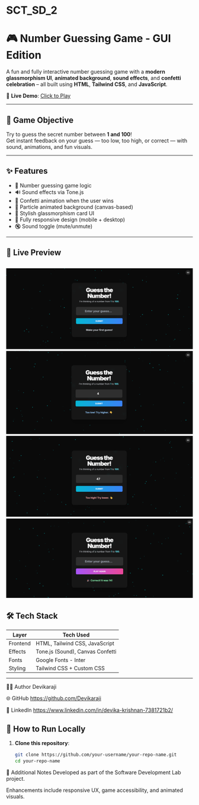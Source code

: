 # SCT_SD_2


# 🎮 Number Guessing Game - GUI Edition

A fun and fully interactive number guessing game with a **modern glassmorphism UI**, **animated background**, **sound effects**, and **confetti celebration** – all built using **HTML**, **Tailwind CSS**, and **JavaScript**.

🔗 **Live Demo**: [Click to Play](https://devikaraji.github.io/SCT_SD_2/)



---

## 🧠 Game Objective

Try to guess the secret number between **1 and 100**!  
Get instant feedback on your guess — too low, too high, or correct — with sound, animations, and fun visuals.

---

## ✨ Features

- 🎯 Number guessing game logic
- 🔊 Sound effects via Tone.js
- 🎉 Confetti animation when the user wins
- 🌌 Particle animated background (canvas-based)
- 🧊 Stylish glassmorphism card UI
- 📱 Fully responsive design (mobile + desktop)
- 🔇 Sound toggle (mute/unmute)

---

## 🚀 Live Preview



![Screenshot](./gameLook.png)
![Screenshot](./guessNo.png)
![Screenshot](./guessNo2.png)
![Screenshot](./guessNo3.png)
---

## 🛠 Tech Stack

| Layer     | Tech Used                       |
|-----------|----------------------------------|
| Frontend  | HTML, Tailwind CSS, JavaScript  |
| Effects   | Tone.js (Sound), Canvas Confetti |
| Fonts     | Google Fonts - Inter             |
| Styling   | Tailwind CSS + Custom CSS        |

---
🙋‍♀️ Author
Devikaraji

🌐 GitHub  https://github.com/Devikaraji

💼 LinkedIn  https://www.linkedin.com/in/devika-krishnan-7381721b2/
## 🧾 How to Run Locally

1. **Clone this repository**:
   ```bash
   git clone https://github.com/your-username/your-repo-name.git
   cd your-repo-name
📝 Additional Notes
Developed as part of the Software Development Lab project.

Enhancements include responsive UX, game accessibility, and animated visuals.
